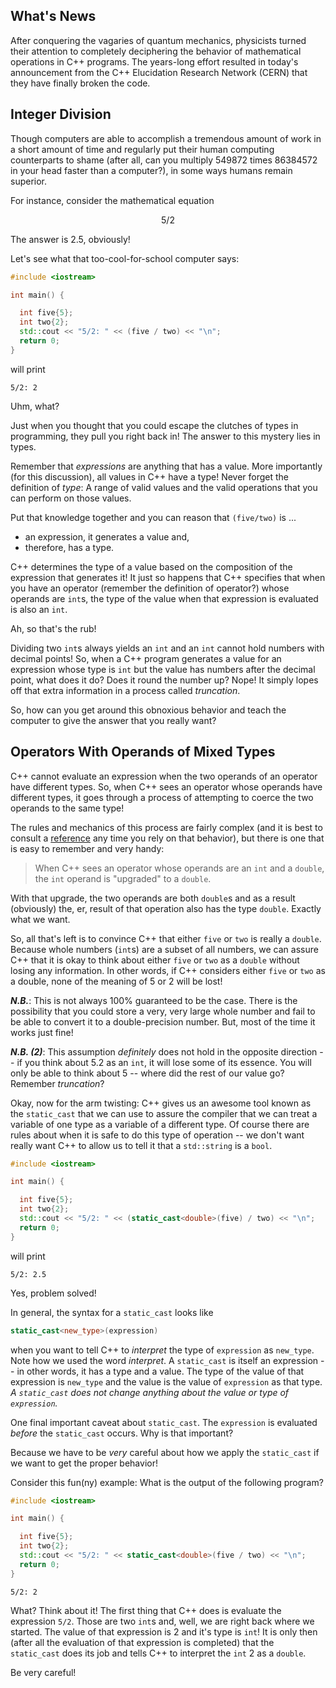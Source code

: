 ## What's News

After conquering the vagaries of quantum mechanics, physicists turned their attention to completely deciphering the behavior of mathematical operations in C++ programs. The years-long effort resulted in today's announcement from the C++ Elucidation Research Network (CERN) that they have finally broken the code.

## Integer Division

Though computers are able to accomplish a tremendous amount of work in a short amount of time and regularly put their human computing counterparts to shame (after all, can you multiply 549872 times 86384572 in your head faster than a computer?), in some ways humans remain superior.

For instance, consider the mathematical equation

$$ 5 / 2 $$

The answer is $2.5$, obviously!

Let's see what that too-cool-for-school computer says:

```C++
#include <iostream>

int main() {

  int five{5};
  int two{2};
  std::cout << "5/2: " << (five / two) << "\n";
  return 0;
}
```

will print

```
5/2: 2
```

Uhm, what?

Just when you thought that you could escape the clutches of types in programming, they pull you right back in! The answer to this mystery lies in types.

Remember that _expressions_ are anything that has a value. More importantly (for this discussion), all values in C++ have a type! Never forget the definition of _type_: A range of valid values and the valid operations that you can perform on those values.

Put that knowledge together and you can reason that `(five/two)` is ... 

- an expression, it generates a value and,
- therefore, has a type.

C++ determines the type of a value based on the composition of the expression that generates it! It just so happens that C++ specifies that when you have an operator (remember the definition of operator?) whose operands are `int`s, the type of the value when that expression is evaluated is also an `int`. 

Ah, so that's the rub!

Dividing two `int`s always yields an `int` and an `int` cannot hold numbers with decimal points! So, when a C++ program generates a value for an expression whose type is `int` but the value has numbers after the decimal point, what does it do? Does it round the number up? Nope! It simply lopes off that extra information in a process called _truncation_. 

So, how can you get around this obnoxious behavior and teach the computer to give the answer that you really want? 

## Operators With Operands of Mixed Types

C++ cannot evaluate an expression when the two operands of an operator have different types. So, when C++ sees an operator whose operands have different types, it goes through a process of attempting to coerce the two operands to the same type!

The rules and mechanics of this process are fairly complex (and it is best to consult a [reference](https://en.cppreference.com/w/cpp/language/implicit_conversion) any time you rely on that behavior), but there is one that is easy to remember and very handy:

> When C++ sees an operator whose operands are an `int` and a `double`, the `int` operand is "upgraded" to a `double`.

With that upgrade, the two operands are both `double`s and as a result (obviously) the, er, result of that operation also has the type `double`. Exactly what we want.

So, all that's left is to convince C++ that either `five` or `two` is really a `double`. Because whole numbers (`int`s) are a subset of all numbers, we can assure C++ that it is okay to think about either `five` or `two` as a `double` without losing any information. In other words, if C++ considers either `five` or `two` as a double, none of the meaning of $5$ or $2$ will be lost! 

***N.B.***: This is not always 100% guaranteed to be the case. There is the possibility that you could store a very, very large whole number and fail to be able to convert it to a double-precision number. But, most of the time it works just fine!

***N.B. (2)***: This assumption _definitely_ does not hold in the opposite direction -- if you think about $5.2$ as an `int`, it will lose some of its essence. You will only be able to think about $5$ -- where did the rest of our value go? Remember _truncation_?

Okay, now for the arm twisting: C++ gives us an awesome tool known as the `static_cast` that we can use to assure the compiler that we can treat a variable of one type as a variable of a different type. Of course there are rules about when it is safe to do this type of operation -- we don't want really want C++ to allow us to tell it that a `std::string` is a `bool`. 

```C++
#include <iostream>

int main() {

  int five{5};
  int two{2};
  std::cout << "5/2: " << (static_cast<double>(five) / two) << "\n";
  return 0;
}
```

will print

```
5/2: 2.5
```

Yes, problem solved!

In general, the syntax for a `static_cast` looks like

```C++
static_cast<new_type>(expression)
```

when you want to tell C++ to _interpret_ the type of `expression` as `new_type`. Note how we used the word _interpret_. A `static_cast` is itself an expression -- in other words, it has a type and a value. The type of the value of that expression is `new_type` and the value is the value of `expression` as that type. _A `static_cast` does not change anything about the value or type of `expression`._

One final important caveat about `static_cast`. The `expression` is evaluated _before_ the `static_cast` occurs. Why is that important? 

Because we have to be _very_ careful about how we apply the `static_cast` if we want to get the proper behavior!

Consider this fun(ny) example: What is the output of the following program?

```C++
#include <iostream>

int main() {

  int five{5};
  int two{2};
  std::cout << "5/2: " << static_cast<double>(five / two) << "\n";
  return 0;
}
```

```
5/2: 2
```

What? Think about it! The first thing that C++ does is evaluate the expression `5/2`. Those are two `int`s and, well, we are right back where we started. The value of that expression is $2$ and it's type is `int`! It is only then (after all the evaluation of that expression is completed) that the `static_cast` does its job and tells C++ to interpret the `int` $2$ as a `double`.

Be very careful!